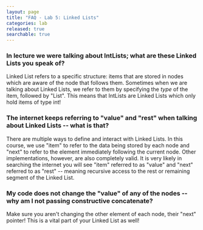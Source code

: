 ```yaml
---
layout: page
title: "FAQ - Lab 5: Linked Lists"
categories: lab
released: true
searchable: true
---
```


### In lecture we were talking about IntLists; what are these Linked Lists you speak of?

Linked List refers to a specific structure: items that are stored in nodes which are aware of the node
that follows them. Sometimes when we are talking about Linked Lists, we refer to them by specifying the 
*type* of the item, followed by "List". This means that IntLists are Linked Lists which only hold items of
type int!

### The internet keeps referring to "value" and "rest" when talking about Linked Lists -- what is that?

There are multiple ways to define and interact with Linked Lists. In this course, we use "item" to refer to the
data being stored by each node and "next" to refer to the element immediately following the current node. Other implementations,
however, are also completely valid. It is very likely in searching the internet you will see "item" referred to as "value"
and "next" referred to as "rest" -- meaning recursive access to the rest or remaining segment of the Linked List.

### My code does not change the "value" of any of the nodes -- why am I not passing constructive concatenate?

Make sure you aren't changing the other element of each node, their "next" pointer! This is a vital part of your Linked List as well!
